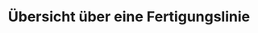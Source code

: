 ---
layout: article
title: Übersicht über eine Fertigungslinie
description: 
  - Diese Visualisierung ermöglicht es, mittels einer generischen Hintergrundgrafik, eine Fertigungslinie ganzheitlich zu überblicken. Somit lassen sich unterschiedliche Maschinenstatus, Soll-Ist-Vergleiche, GAE und vieles mehr in Echtzeit abbilden. Ersetzen Sie die statischen Variablen mit Ihren Datenquellen, um in wenigen Schritten Ihre Produktionslinie ganzheitlich abzubilden.
lang: de
weight: 500
isDraft: false
ref: Overview-Production-Line
category:
  - Produktion
  - Lean Management
  - OEE / GAE
  - Serienfertigung
image: Uebersicht-Ueber-Fertigungslinie.png
image_thumbnail: Uebersicht-Ueber-Fertigungslinie_thumbnail.png
download: Uebersicht-Ueber-Fertigungslinie.pbmx
overview_description:
overview_benefits:
overview_data_sources:
---